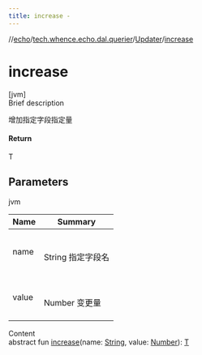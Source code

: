 ```yaml
---
title: increase -
---
```

//[echo](../../index.md)/[tech.whence.echo.dal.querier](../index.md)/[Updater](index.md)/[increase](increase.md)



# increase  
[jvm]  
Brief description  


增加指定字段指定量



#### Return  


T



## Parameters  
  
jvm  
  
|  Name|  Summary| 
|---|---|
| name| <br><br>String 指定字段名<br><br>
| value| <br><br>Number 变更量<br><br>
  
  
Content  
abstract fun [increase](increase.md)(name: [String](https://kotlinlang.org/api/latest/jvm/stdlib/kotlin/-string/index.html), value: [Number](https://kotlinlang.org/api/latest/jvm/stdlib/kotlin/-number/index.html)): [T](index.md)  



